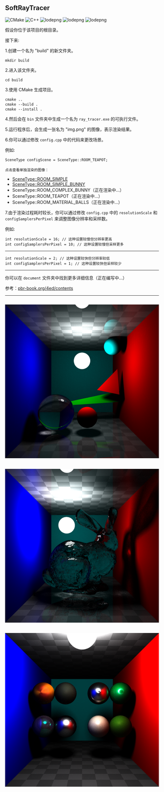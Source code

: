 SoftRayTracer
---

![CMake](https://img.shields.io/badge/CMake-v3.16-green)
![C++](https://img.shields.io/badge/C++-17-green)
![lodepng](https://img.shields.io/badge/lodepng-blue)
![lodepng](https://img.shields.io/badge/assimp-5.4.3-blue)
![lodepng](https://img.shields.io/badge/powitacq-blue)



假设你位于该项目的根目录。

接下来:

1.创建一个名为 "build" 的新文件夹。

```
mkdir build
```

2.进入该文件夹。

```
cd build
```

3.使用 CMake 生成项目。

```
cmake ..
cmake --build .
cmake --install .
```

4.然后会在 `bin` 文件夹中生成一个名为 `ray_tracer.exe` 的可执行文件。

5.运行程序后，会生成一张名为 "img.png" 的图像，表示渲染结果。

6.你可以通过修改 `config.cpp` 中的代码来更改场景。

例如:

    SceneType configScene = SceneType::ROOM_TEAPOT;

    点击查看单独渲染的图像：
    
- [SceneType::ROOM_SIMPLE](/document/simple_room.png)
- [SceneType::ROOM_SIMPLE_BUNNY](/document/simple_room_bunny.png)
- SceneType::ROOM_COMPLEX_BUNNY（正在渲染中...）
- SceneType::ROOM_TEAPOT（正在渲染中...）
- SceneType::ROOM_MATERIAL_BALLS（正在渲染中...）



7.由于渲染过程耗时较长，你可以通过修改 `config.cpp` 中的 `resolutionScale` 和 `configSamplersPerPixel` 来调整图像分辨率和采样数。

例如:

    int resolutionScale = 16; // 这种设置较慢但分辨率更高
    int configSamplersPerPixel = 10; // 这种设置较慢但采样更多
---
    int resolutionScale = 2; // 这种设置较快但分辨率较低
    int configSamplersPerPixel = 1; // 这种设置较快但采样较少
---

你可以在 `document` 文件夹中找到更多详细信息（正在编写中...）

参考：[pbr-book.org/4ed/contents](https://pbr-book.org/4ed/contents)

---
![img](document/sample_0.png)
---
![img](document/sample_1.png)
---
![img](document/sample_4.png)
---